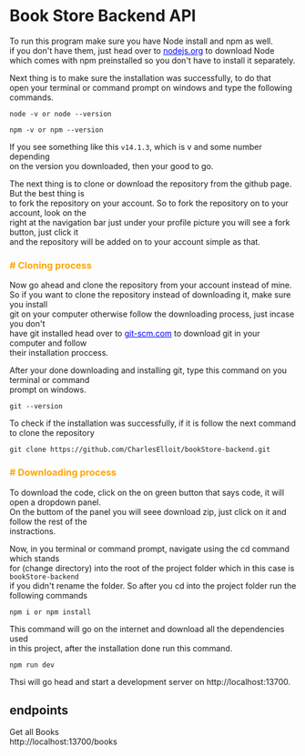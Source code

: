 # Book Store Backend API

To run this program make sure you have Node install and npm as well. <br>
if you don't have them, just head over to <a style="color: blue" href="https://nodejs.org">nodejs.org</a> to download Node <br>
which comes with npm preinstalled so you don't have to install it separately.

Next thing is to make sure the installation was successfully, to do that <br>
open your terminal or command prompt on windows and type the following commands.

```
node -v or node --version

npm -v or npm --version
```

If you see something like this `v14.1.3`, which is v and some number depending <br> on the version you downloaded, then your good to go.

The next thing is to clone or download the repository from the github page. But the best thing is <br> to fork the repository on your account. So to fork the repository on to your account, look on the <br> right at the navigation bar just under your profile picture you will see a fork button, just click it <br> and the repository will be added on to your account simple as that.

<h3 style="color: orange; font-weight: bold " > # Cloning process</h3>

Now go ahead and clone the repository from your account instead of mine. <br> So if you want to clone the repository instead of downloading it, make sure you install <br> git on your computer otherwise follow the downloading process, just incase you don't <br> have git installed head over to <a style="color: blue" href="https://git-scm.com">git-scm.com</a> to download git in your computer and follow <br> their installation proccess.

After your done downloading and installing git, type this command on you terminal or command <br> prompt on windows.

```
git --version
```

To check if the installation was successfully, if it is
follow the next command to clone the repository

```
git clone https://github.com/CharlesElloit/bookStore-backend.git
```

<h3 style="color: orange; font-weight: bold " > # Downloading process</h3>

To download the code, click on the on green button that says code, it will open a dropdown panel. <br> On the buttom of the panel you will seee download zip, just click on it and follow the rest of the <br> instractions.

Now, in you terminal or command prompt, navigate using the cd command which stands <br> for (change directory) into the root of the project folder which in this case is `bookStore-backend` <br> if you didn't rename the folder. So after you cd into the project folder run the following commands

```
npm i or npm install
```

This command will go on the internet and download all the dependencies used <br> in this project, after the installation done run this command.

```
npm run dev
```

Thsi will go head and start a development server on http://localhost:13700.

## endpoints

Get all Books <br>
http://localhost:13700/books
